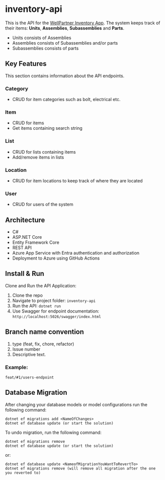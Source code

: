 # inventory-api

This is the API for the [WellPartner Inventory App](https://github.com/OptiCorp/inventory-app). 
The system keeps track of their items: **Units**, **Assemblies**, **Subassemblies** and **Parts**.

- Units consists of Assemblies
- Assemblies consists of Subassemblies and/or parts
- Subassemblies consists of parts

## Key Features
This section contains information about the API endpoints.

### Category

- CRUD for item categories such as bolt, electrical etc.


### Item

- CRUD for items
- Get items containing search string

### List

- CRUD for lists containing items
- Add/remove items in lists

### Location

- CRUD for item locations to keep track of where they are located

### User

- CRUD for users of the system


## Architecture

- C#
- ASP.NET Core
- Entity Framework Core
- REST API
- Azure App Service with Entra authentication and authorization
- Deployment to Azure using GitHub Actions

## Install & Run

Clone and Run the API Application:

1. Clone the repo
2. Navigate to project folder: `inventory-api`
3. Run the API: `dotnet run`
4. Use Swagger for endpoint documentation: `http://localhost:5026/swagger/index.html`


## Branch name convention
1. type (feat, fix, chore, refactor)
2. Issue number
3. Descriptive text.

### Example:

```
feat/#1/users-endpoint
```

## Database Migration

After changing your database models or model configurations run the following command:

```dotnet
dotnet ef migrations add <NameOfChanges>
dotnet ef database update (or start the solution)
```

To undo migration, run the following command:

```dotnet
dotnet ef migrations remove
dotnet ef database update (or start the solution)
```

or:

```dotnet
dotnet ef database update <NameofMigrationYouWantToRevertTo>
dotnet ef migrations remove (will remove all migration after the one you reverted to)
```
